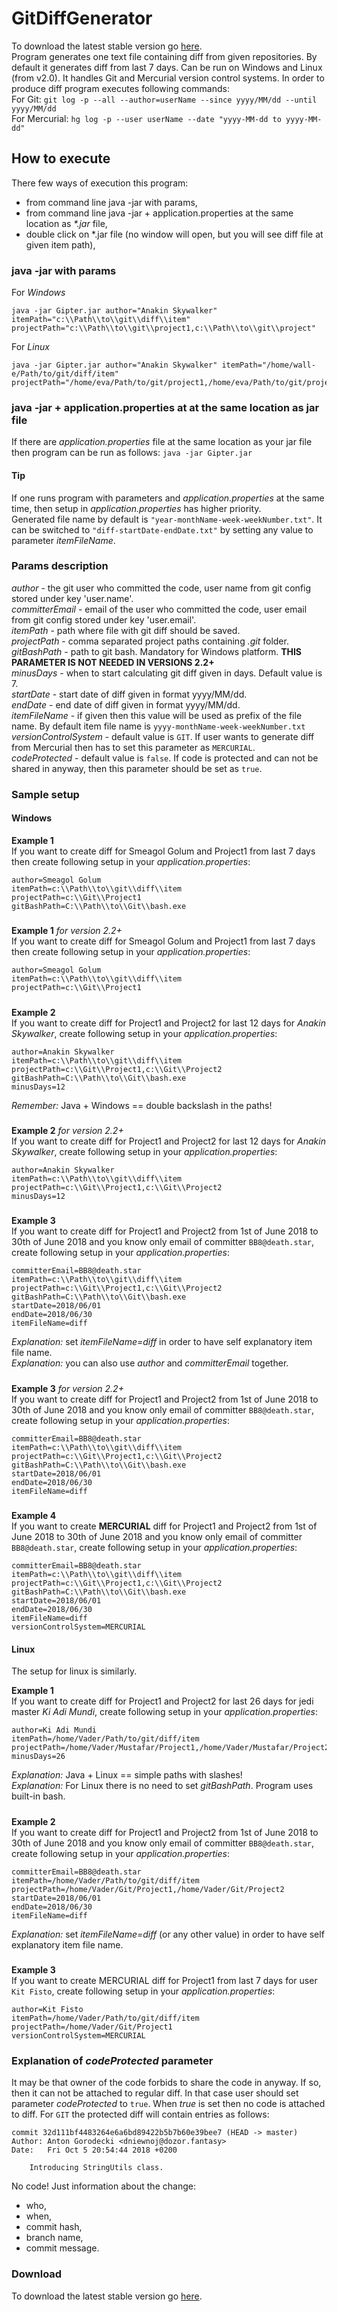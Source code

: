 # GitDiffGenerator
To download the latest stable version go [here](https://github.com/PreCyz/GitDiffGenerator/releases/latest).<br />
Program generates one text file containing diff from given repositories. By default it generates diff from last 7 days. Can be run on Windows and Linux (from v2.0).
It handles Git and Mercurial version control systems. In order to produce diff program executes following commands:<br />
For Git: `git log -p --all --author=userName --since yyyy/MM/dd --until yyyy/MM/dd`<br />
For Mercurial: `hg log -p --user userName --date "yyyy-MM-dd to yyyy-MM-dd"`
## How to execute
There few ways of execution this program:
- from command line java -jar with params,
- from command line java -jar + application.properties at the same location as _*.jar_ file,
- double click on *.jar file (no window will open, but you will see diff file at given item path),
### java -jar with params
For *Windows*
```
java -jar Gipter.jar author="Anakin Skywalker" itemPath="c:\\Path\\to\\git\\diff\\item" 
projectPath="c:\\Path\\to\\git\\project1,c:\\Path\\to\\git\\project"
```
For *Linux*
```
java -jar Gipter.jar author="Anakin Skywalker" itemPath="/home/wall-e/Path/to/git/diff/item"
projectPath="/home/eva/Path/to/git/project1,/home/eva/Path/to/git/project2"
```
### java -jar + application.properties at at the same location as jar file
If there are _application.properties_ file at the same location as your jar file then program can be run as follows: `java -jar Gipter.jar`
#### Tip
If one runs program with parameters and _application.properties_ at the same time, then setup in _application.properties_ has higher priority.<br />
Generated file name by default is ```"year-monthName-week-weekNumber.txt"```. It can be switched to ```"diff-startDate-endDate.txt"``` by setting any value to parameter _itemFileName_.
### Params description
_author_ - the git user who committed the code, user name from git config stored under key 'user.name'.<br />
_committerEmail_ - email of the user who committed the code, user email from git config stored under key 'user.email'.<br />
_itemPath_ - path where file with git diff should be saved.<br />
_projectPath_ - comma separated project paths containing _.git_ folder.<br />
_gitBashPath_ - path to git bash. Mandatory for Windows platform. **THIS PARAMETER IS NOT NEEDED IN VERSIONS 2.2+**<br />
_minusDays_ - when to start calculating git diff given in days. Default value is 7.<br />
_startDate_ - start date of diff given in format yyyy/MM/dd.<br />
_endDate_ - end date of diff given in format yyyy/MM/dd.<br />
_itemFileName_ - if given then this value will be used as prefix of the file name. By default item file name is `yyyy-monthName-week-weekNumber.txt`<br />
_versionControlSystem_ - default value is `GIT`. If user wants to generate diff from Mercurial then has to set this parameter as `MERCURIAL`.<br />
_codeProtected_ - default value is `false`. If code is protected and can not be shared in anyway, then this parameter should be set as `true`.
### Sample setup
#### Windows
**Example 1**<br />
If you want to create diff for Smeagol Golum and Project1 from last 7 days then create following setup in your _application.properties_:<br />
```
author=Smeagol Golum
itemPath=c:\\Path\\to\\git\\diff\\item
projectPath=c:\\Git\\Project1
gitBashPath=C:\\Path\\to\\Git\\bash.exe
```
#####
**Example 1** *for version 2.2+*<br />
If you want to create diff for Smeagol Golum and Project1 from last 7 days then create following setup in your _application.properties_:<br />
```
author=Smeagol Golum
itemPath=c:\\Path\\to\\git\\diff\\item
projectPath=c:\\Git\\Project1
```
#####
**Example 2**<br />
If you want to create diff for Project1 and Project2 for last 12 days for _Anakin Skywalker_, create following setup in your _application.properties_:<br />
```
author=Anakin Skywalker
itemPath=c:\\Path\\to\\git\\diff\\item
projectPath=c:\\Git\\Project1,c:\\Git\\Project2
gitBashPath=C:\\Path\\to\\Git\\bash.exe
minusDays=12
```
*Remember:* Java + Windows == double backslash in the paths!
#####
**Example 2** *for version 2.2+*<br />
If you want to create diff for Project1 and Project2 for last 12 days for _Anakin Skywalker_, create following setup in your _application.properties_:<br />
```
author=Anakin Skywalker
itemPath=c:\\Path\\to\\git\\diff\\item
projectPath=c:\\Git\\Project1,c:\\Git\\Project2
minusDays=12
```
#####
**Example 3**<br />
If you want to create diff for Project1 and Project2 from 1st of June 2018 to 30th of June 2018 and you know only email of committer ```BB8@death.star```, create following setup in your _application.properties_:<br />
```
committerEmail=BB8@death.star
itemPath=c:\\Path\\to\\git\\diff\\item
projectPath=c:\\Git\\Project1,c:\\Git\\Project2
gitBashPath=C:\\Path\\to\\Git\\bash.exe
startDate=2018/06/01
endDate=2018/06/30
itemFileName=diff
```
*Explanation:* set _itemFileName=diff_ in order to have self explanatory item file name.<br />
*Explanation:* you can also use _author_ and _committerEmail_ together.
#####
**Example 3** *for version 2.2+*<br />
If you want to create diff for Project1 and Project2 from 1st of June 2018 to 30th of June 2018 and you know only email of committer ```BB8@death.star```, create following setup in your _application.properties_:<br />
```
committerEmail=BB8@death.star
itemPath=c:\\Path\\to\\git\\diff\\item
projectPath=c:\\Git\\Project1,c:\\Git\\Project2
gitBashPath=C:\\Path\\to\\Git\\bash.exe
startDate=2018/06/01
endDate=2018/06/30
itemFileName=diff
```
#####
**Example 4**<br />
If you want to create **MERCURIAL** diff for Project1 and Project2 from 1st of June 2018 to 30th of June 2018 and you know only email of committer ```BB8@death.star```, create following setup in your _application.properties_:<br />
```
committerEmail=BB8@death.star
itemPath=c:\\Path\\to\\git\\diff\\item
projectPath=c:\\Git\\Project1,c:\\Git\\Project2
gitBashPath=C:\\Path\\to\\Git\\bash.exe
startDate=2018/06/01
endDate=2018/06/30
itemFileName=diff
versionControlSystem=MERCURIAL
```
#### Linux
The setup for linux is similarly.<br />

**Example 1**<br />
If you want to create diff for Project1 and Project2 for last 26 days for jedi master _Ki Adi Mundi_, create following setup in your _application.properties_:<br />
```
author=Ki Adi Mundi
itemPath=/home/Vader/Path/to/git/diff/item
projectPath=/home/Vader/Mustafar/Project1,/home/Vader/Mustafar/Project2
minusDays=26
```
*Explanation:* Java + Linux == simple paths with slashes!<br />
*Explanation:* For Linux there is no need to set _gitBashPath_. Program uses built-in bash.
#####
**Example 2**<br />
If you want to create diff for Project1 and Project2 from 1st of June 2018 to 30th of June 2018 and you know only email of committer ```BB8@death.star```,
create following setup in your _application.properties_:<br />
```
committerEmail=BB8@death.star
itemPath=/home/Vader/Path/to/git/diff/item
projectPath=/home/Vader/Git/Project1,/home/Vader/Git/Project2
startDate=2018/06/01
endDate=2018/06/30
itemFileName=diff
```
*Explanation:* set _itemFileName=diff_ (or any other value) in order to have self explanatory item file name.
#####
**Example 3**<br />
If you want to create MERCURIAL diff for Project1 from last 7 days for user ```Kit Fisto```,
create following setup in your _application.properties_:<br />
```
author=Kit Fisto
itemPath=/home/Vader/Path/to/git/diff/item
projectPath=/home/Vader/Git/Project1
versionControlSystem=MERCURIAL
```
### Explanation of *codeProtected* parameter
It may be that owner of the code forbids to share the code in anyway. If so, then it can not be attached to regular diff.
In that case user should set parameter *codeProtected* to `true`. When *true* is set then no code is attached to diff.
For `GIT` the protected diff will contain entries as follows:<br />
```
commit 32d111bf4483264e6a6bd89422b5b7b60e39bee7 (HEAD -> master)
Author: Anton Gorodecki <dniewnoj@dozor.fantasy>
Date:   Fri Oct 5 20:54:44 2018 +0200

    Introducing StringUtils class.
```
No code! Just information about the change:
 - who,
 - when,
 - commit hash,
 - branch name,
 - commit message.

### Download
To download the latest stable version go [here](https://github.com/PreCyz/GitDiffGenerator/releases/latest).
